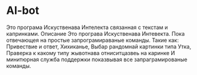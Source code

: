 # AI-bot
Это програма  Искуственава Интелекта связанная с текстам и капринками.
Описание
Это програва  Искуственава Интевекта. Пока отвечающея на простые запрограмираваные команды.
Такие как:
  Привествие и ответ, 
  Хихиканье, 
  Выбар рандомнай картинки типа Утка, 
  Праверка к какому типу жывотнава отниситцазвеь на каринке
  И минитюрная служба поддержки показвывая все запраграмированые команды.
